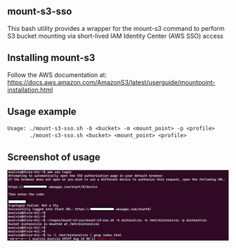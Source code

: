 ## mount-s3-sso
This bash utility provides a wrapper for the mount-s3 command to perform S3 bucket mounting via short-lived IAM Identity Center (AWS SSO) access

## Installing mount-s3
Follow the AWS documentation at: https://docs.aws.amazon.com/AmazonS3/latest/userguide/mountpoint-installation.html

## Usage example
```Usage Example
Usage: ./mount-s3-sso.sh -b <bucket> -m <mount_point> -p <profile>
       ./mount-s3-sso.sh <bucket> <mount_point> <profile>
```

## Screenshot of usage
![Usage Example](./usage_example.png)
